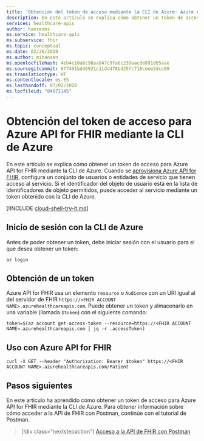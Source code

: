 ```yaml
---
title: 'Obtención del token de acceso mediante la CLI de Azure: Azure API for FHIR'
description: En este artículo se explica cómo obtener un token de acceso para Azure API for FHIR mediante la CLI de Azure.
services: healthcare-apis
author: hansenms
ms.service: healthcare-apis
ms.subservice: fhir
ms.topic: conceptual
ms.date: 02/26/2019
ms.author: mihansen
ms.openlocfilehash: 4eb4c10a6c98aa847c9fa6c239aacde891db5aae
ms.sourcegitcommit: 877491bd46921c11dd478bd25fc718ceee2dcc08
ms.translationtype: HT
ms.contentlocale: es-ES
ms.lasthandoff: 07/02/2020
ms.locfileid: "84871145"
---
```

# <a name="get-access-token-for-azure-api-for-fhir-using-azure-cli"></a>Obtención del token de acceso para Azure API for FHIR mediante la CLI de Azure

En este artículo se explica cómo obtener un token de acceso para Azure API for FHIR mediante la CLI de Azure. Cuando se [aprovisiona Azure API for FHIR](fhir-paas-portal-quickstart.md), configura un conjunto de usuarios o entidades de servicio que tienen acceso al servicio. Si el identificador del objeto de usuario está en la lista de identificadores de objeto permitidos, puede acceder al servicio mediante un token obtenido con la CLI de Azure.

[!INCLUDE [cloud-shell-try-it.md](../../includes/cloud-shell-try-it.md)]

## <a name="sign-in-with-azure-cli"></a>Inicio de sesión con la CLI de Azure

Antes de poder obtener un token, debe iniciar sesión con el usuario para el que desea obtener un token:

```azurecli-interactive
az login
```

## <a name="obtain-a-token"></a>Obtención de un token

Azure API for FHIR usa un elemento `resource` o `Audience` con un URI igual al del servidor de FHIR `https://<FHIR ACCOUNT NAME>.azurehealthcareapis.com`. Puede obtener un token y almacenarlo en una variable (llamada `$token`) con el siguiente comando:

```azurecli-interactive
token=$(az account get-access-token --resource=https://<FHIR ACCOUNT NAME>.azurehealthcareapis.com | jq -r .accessToken)
```

## <a name="use-with-azure-api-for-fhir"></a>Uso con Azure API for FHIR

```azurecli-interactive
curl -X GET --header "Authorization: Bearer $token" https://<FHIR ACCOUNT NAME>.azurehealthcareapis.com/Patient
```

## <a name="next-steps"></a>Pasos siguientes

En este artículo ha aprendido cómo obtener un token de acceso para Azure API for FHIR mediante la CLI de Azure. Para obtener información sobre cómo acceder a la API de FHIR con Postman, continúe con el tutorial de Postman.

>[!div class="nextstepaction"]
>[Acceso a la API de FHIR con Postman](access-fhir-postman-tutorial.md)